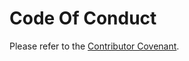 # Code Of Conduct

Please refer to the [Contributor Covenant](https://www.contributor-covenant.org/version/1/2/0/code-of-conduct/).
